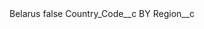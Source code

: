 <?xml version="1.0" encoding="UTF-8"?>
<CustomMetadata xmlns="http://soap.sforce.com/2006/04/metadata" xmlns:xsi="http://www.w3.org/2001/XMLSchema-instance" xmlns:xsd="http://www.w3.org/2001/XMLSchema">
    <label>Belarus</label>
    <protected>false</protected>
    <values>
        <field>Country_Code__c</field>
        <value xsi:type="xsd:string">BY</value>
    </values>
    <values>
        <field>Region__c</field>
        <value xsi:nil="true"/>
    </values>
</CustomMetadata>
